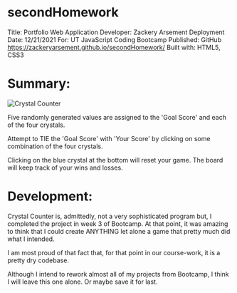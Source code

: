 # secondHomework
Title: Portfolio Web Application
Developer: Zackery Arsement
Deployment Date:  12/21/2021
For:  UT JavaScript Coding Bootcamp 
Published: GitHub <https://zackeryarsement.github.io/secondHomework/> 
Built with: HTML5, CSS3


# Summary: 

![Crystal Counter](assets/images/CrystalCounter.png)

Five randomly generated values are assigned to the 'Goal Score' and each of the four crystals.

Attempt to TIE the 'Goal Score' with 'Your Score' by clicking on some combination of the four crystals.

Clicking on the blue crystal at the bottom will reset your game. The board will keep track of your wins and losses. 

# Development:

Crystal Counter is, admittedly, not a very sophisticated program but, I completed the project in week 3 of Bootcamp. At that point, it was amazing to think that I could create ANYTHING let alone a game that pretty much did what I intended.  

I am most proud of that fact that, for that point in our course-work,  it is a pretty dry codebase. 

Although I intend to rework almost all of my projects from Bootcamp, I think I will leave this one alone. Or maybe save it for last.




